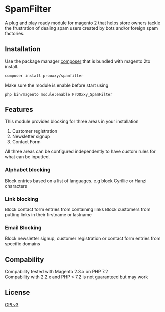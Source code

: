 # SpamFilter

A plug and play ready module for magento 2 that helps store owners tackle the frustration 
of dealing spam users created by bots and/or foreign spam factories.

## Installation

Use the package manager [composer](https://getcomposer.org/) that is bundled with magento 2to install.

```bash
composer install prooxxy/spamfilter
```

Make sure the module is enable before start using

```bash
php bin/magento module:enable PrOOxxy_SpamFilter
```

## Features

This module provides blocking for three areas in your installation
1. Customer registration
2. Newsletter signup
3. Contact Form

All three areas can be configured independently to have custom rules for what can be inputted.

### Alphabet blocking

Block entries based on a list of languages.
e.g block Cyrillic or Hanzi characters

### Link blocking

Block contact form entries from containing links
Block customers from putting links in their firstname or lastname

### Email Blocking

Block newsletter signup, customer registration or contact form entries from specific domains

## Compability

Compability tested with Magento 2.3.x on PHP 7.2  
Compability with 2.2.x and PHP < 7.2 is not guaranteed but may work  

## License
[GPLv3](https://choosealicense.com/licenses/gpl-3.0/)
